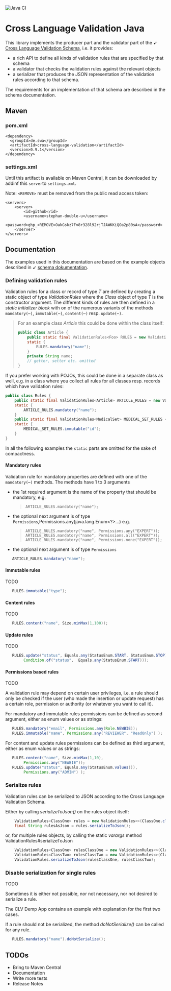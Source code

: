 ![Java CI](https://github.com/stephan-double-u/cross-language-validation-java/workflows/Java%20CI/badge.svg)

# Cross Language Validation Java 

This library implements the producer part and the validator part of the &#10169;
[Cross Language Validation Schema](https://github.com/stephan-double-u/cross-language-validation-schema), 
i.e. it provides:
- a rich API to define all kinds of validation rules that are specified by that schema
- a validator that checks the validation rules against the relevant objects
- a serializer that produces the JSON representation of the validation rules according to that schema.

The requirements for an implementation of that schema are described in the schema documentation.

## Maven
### pom.xml
    <dependency>
      <groupId>de.swa</groupId>
      <artifactId>cross-language-validation</artifactId>
      <version>0.9.1</version>
    </dependency>

### settings.xml
Until this artifact is available on Maven Central, it can be downloaded by addinf this `server`to `settings.xml`.

Note: `<REMOVE>` must be removed from the public read access token: 

    <servers>
        <server>
            <id>github</id>
            <username>stephan-double-u</username>
            <password>ghp_<REMOVE>OakGskz7Fv8r328l92rjTJAWKKiQOa2p80sA</password>
        </server>
    </servers>

## Documentation
The examples used in this documentation are based on the example objects described in &#10169;
[schema dokumentation](https://github.com/stephan-double-u/cross-language-validation-schema#example-objects).

### Defining validation rules
Validation rules for a class or record of type _T_ are defined by creating a static object of type _ValidationRules_ 
where the _Class_ object of type _T_ is the constructor argument. The different kinds of rules are then defined in 
a _static initializer block_ with on of the numerous variants of the methods `mandatory(⋯)`, `immutable(⋯)`, 
`content(⋯)` resp. `update(⋯)`.

> For an example class _Article_ this could be done within the class itself:
>
> ```java
> public class Article {
>     public static final ValidationRules<Foo> RULES = new ValidationRules<>(Article.class);
>     static {
>         RULES.mandatory("name");
>     }
>     private String name;
>     // getter, setter etc. omitted
> }
> ```
If you prefer working with POJOs, this could be done in a separate class as well, e.g. in a class where you 
collect all rules for all classes resp. records which have validation rules:
```java
public class Rules {
    public static final ValidationRules<Article> ARTICLE_RULES = new ValidationRules<>(Article.class);
    static {
        ARTICLE_RULES.mandatory("name");
    }
    public static final ValidationRules<MedicalSet> MEDICAL_SET_RULES = new ValidationRules<>(MedicalSet.class);
    static {
        MEDICAL_SET_RULES.immutable("id");
    }
}
```
In all the following examples the `static` parts are omitted for the sake of compactness.

#### Mandatory rules
Validation rule for mandatory properties are defined with one of the `mandatory(⋯)` methods. The methods have 1 to 3
arguments
- the 1st required argument is the name of the property that should be mandatory, e.g.
  > `ARTICLE_RULES.mandatory("name");`
- the optional next argument is of type `Permissions`,Permissions.any(java.lang.Enum<?>...) e.g.
  > `ARTICLE_RULES.mandatory("name", Permissions.any("EXPERT"));`
  > `ARTICLE_RULES.mandatory("name", Permissions.all("EXPERT"));`
  > `ARTICLE_RULES.mandatory("name", Permissions.none("EXPERT"));`
- the optional next argument is of type `Permissions`
```java
   ARTICLE_RULES.mandatory("name");
```
#### Immutable rules
TODO
```java
   RULES.immutable("type");
```

#### Content rules
TODO
```java
   RULES.content("name", Size.minMax(1,100));
```

#### Update rules
TODO
```java
   RULES.update("status", Equals.any(StatusEnum.START, StatusEnum.STOP),
        Condition.of("status",  Equals.any(StatusEnum.START)));
```

#### Permissions based rules 
TODO

A validation rule may depend on certain user privileges, i.e. a rule should only be checked if the user (who made the
insertion or update request) has a certain role, permission or authority (or whatever you want to call it).

For mandatory and immutable rules permissions can be defined as second argument, either as enum values or as strings:
```java
   RULES.mandatory("email", Permissions.any(Role.NEWBIE));
   RULES.immutable("name", Permissions.any("REVIEWER", "ReadOnly") );
```
For content and update rules permissions can be defined as third argument, either as enum values or as strings:
```java
   RULES.content("name", Size.minMax(1,10),
        Permissions.any("NEWBIE"));
   RULES.update("status", Equals.any(StatusEnum.values()),
        Permissions.any("ADMIN") );
```

### Serialize rules
Validation rules can be serialized to JSON according to the Cross Language Validation Schema.

Either by calling _serializeToJson()_ on the rules object itself:
```java
    ValidationRules<ClassOne> rules = new ValidationRules<>(ClassOne.class);
    final String rulesAsJson = rules.serializeToJson();
```
or, for multiple rules objects, by calling the static _varargs_ method ValidationRules#serializeToJson
```java
    ValidationRules<ClassOne> rulesClassOne = new ValidationRules<>(ClassOne.class);
    ValidationRules<ClassTwo> rulesClassTwo = new ValidationRules<>(ClassTwo.class);
    ValidationRules.serializeToJson(rulesClassOne, rulesClassTwo);
```
### Disable serialization for single rules
TODO

Sometimes it is either not possible, nor not necessary, nor not desired to serialize a rule.

The CLV Demp App contains an example with explanation for the first two cases.

If a rule should not be serialized, the method _doNotSerialize()_ can be called for any rule.
```java
   RULES.mandatory("name").doNotSerialize();
```

## TODOs
- Bring to Maven Central 
- Documentation
- Write more tests
- Release Notes

